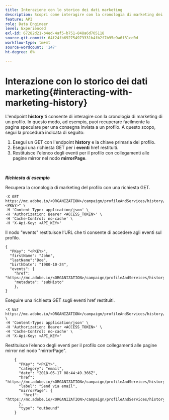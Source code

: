 ```yaml
---
title: Interazione con lo storico dei dati marketing
description: Scopri come interagire con la cronologia di marketing dei profili
feature: API
role: Data Engineer
level: Experienced
exl-id: 67282d21-b4ed-4af5-b751-848a6d705118
source-git-commit: 64f24fb692754973331b4fb2f7b95e9a6f31cd0d
workflow-type: tm+mt
source-wordcount: '147'
ht-degree: 0%

---
```


# Interazione con lo storico dei dati marketing{#interacting-with-marketing-history}

L&#39;endpoint **history** ti consente di interagire con la cronologia di marketing di un profilo.
In questo modo, ad esempio, puoi recuperare facilmente la pagina speculare per una consegna inviata a un profilo. A questo scopo, segui la procedura indicata di seguito:

1. Esegui un GET con l&#39;endpoint **history** e la chiave primaria del profilo.
1. Esegui una richiesta GET per i **eventi** href restituiti.
1. Restituisce l&#39;elenco degli eventi per il profilo con collegamenti alle pagine mirror nel nodo **mirrorPage**.

<br/>

***Richiesta di esempio***

Recupera la cronologia di marketing del profilo con una richiesta GET.

```
-X GET https://mc.adobe.io/<ORGANIZATION>/campaign/profileAndServices/history/"<PKEY>" \
-H 'Content-Type: application/json' \
-H 'Authorization: Bearer <ACCESS_TOKEN>' \
-H 'Cache-Control: no-cache' \
-H 'X-Api-Key: <API_KEY>'
```

Il nodo &quot;events&quot; restituisce l’URL che ti consente di accedere agli eventi sul profilo.

```
{
  "PKey": "<PKEY>",
  "firstName": "John",
  "lastName":"Doe",
  "birthDate": "1980-10-24",
  "events": {
    "href": "https://mc.adobe.io/<ORGANIZATION>/campaign/profileAndServices/history/<PKEY>/events/",
    "metadata": "subHisto"
    },
}
```

Eseguire una richiesta GET sugli eventi href restituiti.

```
-X GET https://mc.adobe.io/<ORGANIZATION>/campaign/profileAndServices/history/<PKEY>/events \
-H 'Content-Type: application/json' \
-H 'Authorization: Bearer <ACCESS_TOKEN>' \
-H 'Cache-Control: no-cache' \
-H 'X-Api-Key: <API_KEY>'
```

Restituisce l’elenco degli eventi per il profilo con collegamenti alle pagine mirror nel nodo &quot;mirrorPage&quot;.

```
    {
      "PKey": "<PKEY>",
      "category": "email",
      "date": "2018-05-17 08:44:49.366Z",
      "href": "https://mc.adobe.io/<ORGANIZATION>/campaign/profileAndServices/history/<PKEY>/events/<PKEY>",
      "label": "Send via email",
      "mirrorPage": {
        "href": "https://mc.adobe.io/<ORGANIZATION>/campaign/profileAndServices/history/<PKEY>/events/<PKEY>/mirrorPage/"
      },
      "type": "outbound"
    }
```
